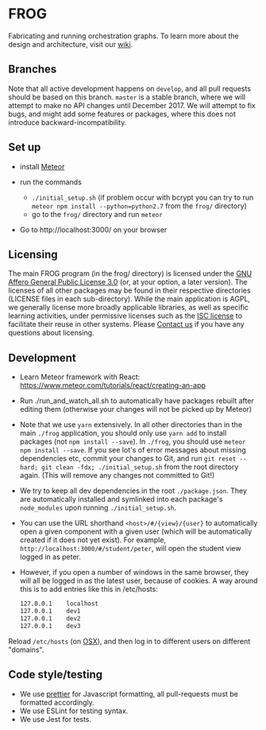 # FROG
Fabricating and running orchestration graphs. To learn more about the design and architecture, visit our [wiki](https://github.com/chili-epfl/FROG/wiki).

## Branches
Note that all active development happens on `develop`, and all pull requests should be based on this branch. `master` is a stable branch, where we will attempt to make no API changes until December 2017. We will attempt to fix bugs, and might add some features or packages, where this does not introduce backward-incompatibility. 

## Set up

- install [Meteor](https://www.meteor.com/install)

- run the commands
    * `./initial_setup.sh` (if problem occur with bcrypt you can try to run `meteor npm install --python=python2.7` from the `frog/` directory)
    * go to the `frog/` directory and run `meteor`

- Go to http://localhost:3000/ on your browser

## Licensing
The main FROG program (in the frog/ directory) is licensed under the [GNU Affero General Public License 3.0](https://www.gnu.org/licenses/agpl-3.0.en.html) (or, at your option, a later version). The licenses of all other packages may be found in their respective directories (LICENSE files in each sub-directory). While the main application is AGPL, we generally license more broadly applicable libraries, as well as specific learning activities, under permissive licenses such as the [ISC license](https://www.isc.org/downloads/software-support-policy/isc-license/) to facilitate their reuse in other systems. Please [Contact us](mailto:shaklev@gmail.com) if you have any questions about licensing.

## Development

- Learn Meteor framework with React:
https://www.meteor.com/tutorials/react/creating-an-app

- Run ./run_and_watch_all.sh to automatically have packages rebuilt after editing them (otherwise your changes will not be picked up by Meteor)
- Note that we use `yarn` extensively. In all other directories than in the main `./frog` application, you should only use `yarn add` to install packages (not `npm install --save`). In `./frog`, you should use `meteor npm install --save`. If you see lot's of error messages about missing dependencies etc, commit your changes to Git, and run `git reset --hard; git clean -fdx; ./initial_setup.sh` from the root directory again. (This will remove any changes not committed to Git!)
- We try to keep all dev dependencies in the root `./package.json`. They are automatically installed and symlinked into each package's `node_modules` upon running `./initial_setup.sh`.

- You can use the URL shorthand `<host>/#/{view}/{user}` to automatically open a given component with a given user (which will be automatically created if it does not yet exist). For example, `http://localhost:3000/#/student/peter`, will open the student view logged in as peter.
- However, if you open a number of windows in the same browser, they will all be logged in as the latest user, because of cookies. A way around this is to add entries like this in /etc/hosts:

   ```bash
   127.0.0.1	localhost
   127.0.0.1	dev1
   127.0.0.1	dev2
   127.0.0.1	dev3
   ```

Reload `/etc/hosts` (on [OSX](https://superuser.com/questions/346518/how-do-i-refresh-the-hosts-file-on-os-x)), and then log in to different users on different "domains". 


## Code style/testing

- We use [prettier](https://github.com/prettier/prettier) for Javascript formatting, all pull-requests must be formatted accordingly.
- We use ESLint for testing syntax.
- We use Jest for tests.
